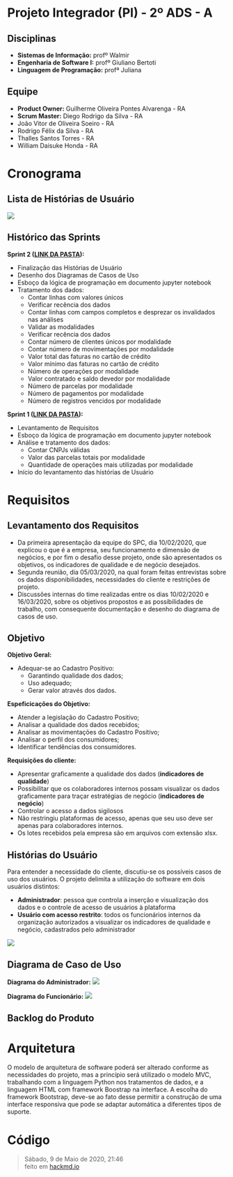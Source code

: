# Projeto Integrador (PI) - 2º ADS - A

 

## Disciplinas

 - __Sistemas de Informação:__ profº Walmir
 - __Engenharia de Software I:__ profº Giuliano Bertoti 
 - __Linguagem de Programação:__ profª Juliana

 

## Equipe

 - __Product Owner:__ Guilherme Oliveira Pontes Alvarenga - RA
 - __Scrum Master:__ Diego Rodrigo da Silva - RA
 - João Vitor de Oliveira Soeiro - RA
 - Rodrigo Félix da Silva - RA
 - Thalles Santos Torres - RA
 - William Daisuke Honda - RA
 
# Cronograma

## Lista de Histórias de Usuário
![](https://i.imgur.com/8yAW1bK.png)

## Histórico das Sprints

**Sprint 2 ([LINK DA PASTA](https://github.com/ThallesTorres/Projeto_SPC/tree/master/SPRINT%202)):**
 - Finalização das Histórias de Usuário
 - Desenho dos Diagramas de Casos de Uso
 - Esboço da lógica de programação em documento jupyter notebook
 - Tratamento dos dados:
     - Contar linhas com valores únicos
     - Verificar recência dos dados
     - Contar linhas com campos completos e desprezar os invalidados nas análises
     - Validar as modalidades
     - Verificar recência dos dados
     - Contar número de clientes únicos por modalidade
     - Contar número de movimentações por modalidade
     - Valor total das faturas no cartão de crédito
     - Valor mínimo das faturas no cartão de crédito
     - Número de operações por modalidade
     - Valor contratado e saldo devedor por modalidade
     - Número de parcelas por modalidade
     - Número de pagamentos por modalidade
     - Número de registros vencidos por modalidade
 
**Sprint 1 ([LINK DA PASTA](https://github.com/ThallesTorres/Projeto_SPC/tree/master/SPRINT%201)):**
 - Levantamento de Requisitos
 - Esboço da lógica de programação em documento jupyter notebook
 - Análise e tratamento dos dados:
     - Contar CNPJs válidas
     - Valor das parcelas totais por modalidade
     - Quantidade de operações mais utilizadas por modalidade
 - Início do levantamento das histórias de Usuário


# Requisitos

## Levantamento dos Requisitos
 - Da primeira apresentação da equipe do SPC, dia 10/02/2020, que explicou o que é a empresa, seu funcionamento e dimensão de negócios, e por fim o desafio desse projeto, onde são apresentados os objetivos, os indicadores de qualidade e de negócio desejados.
 - Segunda reunião, dia 05/03/2020, na qual foram feitas entrevistas sobre os dados disponibilidades, necessidades do cliente e restrições de projeto.
 - Discussões internas do time realizadas entre os dias 10/02/2020 e 16/03/2020, sobre os objetivos propostos e as possibilidades de trabalho, com consequente documentação e desenho do diagrama de casos de uso.

## Objetivo

**Objetivo Geral:**

 - Adequar-se ao Cadastro Positivo:
     - Garantindo qualidade dos dados;
     - Uso adequado;
     - Gerar valor através dos dados.

**Espeficicações do Objetivo:**
 - Atender a legislação do Cadastro Positivo;
 - Analisar a qualidade dos dados recebidos;
 - Analisar as movimentações do Cadastro Positivo;
 - Analisar o perfil dos consumidores;
 - Identificar tendências dos consumidores.

**Requisições do cliente:**
 - Apresentar graficamente a qualidade dos dados (**indicadores de qualidade**)
 - Possibilitar que os colaboradores internos possam visualizar os dados graficamente para traçar estratégias de negócio (**indicadores de negócio**)
 - Controlar o acesso a dados sigilosos
 - Não restringiu plataformas de acesso, apenas que seu uso deve ser apenas para colaboradores internos.
 - Os lotes recebidos pela empresa são em arquivos com extensão xlsx.

## Histórias do Usuário

Para entender a necessidade do cliente, discutiu-se os possíveis casos de uso dos usuários. O projeto delimita a utilização do software em dois usuários distintos: 
 - **Administrador**: pessoa que controla a inserção e visualização dos dados e o controle de acesso de usuários à plataforma
 - **Usuário com acesso restrito**: todos os funcionários internos da organização autorizados a visualizar os indicadores de qualidade e negócio, cadastrados pelo administrador

![](https://i.imgur.com/wp7bm38.png)

## Diagrama de Caso de Uso

**Diagrama do Administrador:**
![](https://github.com/ThallesTorres/Projeto_SPC/blob/master/casos%20de%20uso/administrador.jpg?raw=true)

**Diagrama do Funcionário:**
![](https://github.com/ThallesTorres/Projeto_SPC/blob/master/casos%20de%20uso/usuario%20restrito.jpg?raw=true)


## Backlog do Produto


# Arquitetura
O modelo de arquitetura de software poderá ser alterado conforme as necessidades do projeto, mas a princípio será utilizado o modelo MVC, trabalhando com a linguagem Python nos tratamentos de dados, e a linguagem HTML com framework Boostrap na interface. A escolha do framework Bootstrap, deve-se ao fato desse permitir a construção de uma interface responsiva que pode se adaptar automática a diferentes tipos de suporte.

# Código








> Sábado, 9 de Maio de 2020, 21:46  
> feito em [hackmd.io](https://hackmd.io)
